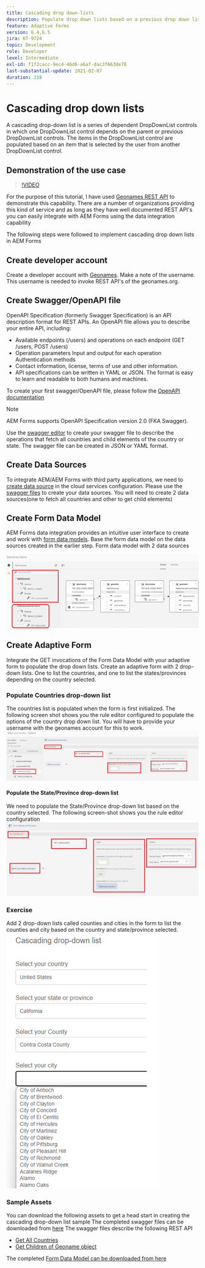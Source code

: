 ```yaml
---
title: Cascading drop down-lists
description: Populate drop down lists based on a previous drop down list selection.
feature: Adaptive Forms
version: 6.4,6.5
jira: KT-9724
topic: Development
role: Developer
level: Intermediate
exl-id: f1f2cacc-9ec4-46d6-a6af-dac3f663de78
last-substantial-update: 2021-02-07
duration: 218
---
```

# Cascading drop down lists

A cascading drop-down list is a series of dependent DropDownList controls in which one DropDownList control depends on the parent or previous DropDownList controls. The items in the DropDownList control are populated based on an item that is selected by the user from another DropDownList control.

## Demonstration of the use case

>[!VIDEO](https://video.tv.adobe.com/v/340344?quality=12&learn=on)

For the purpose of this tutorial, I have used [Geonames REST API](https://www.geonames.org/export/web-services.html) to demonstrate this capability.
There are a number of organizations providing this kind of service and as long as they have well documented REST API's you can easily integrate with AEM Forms using the data integration capability

The following steps were followed to implement cascading drop down lists in AEM Forms

## Create developer account

Create a developer account with [Geonames](https://www.geonames.org/login). Make a note of the username. This username is needed to invoke REST API's of the geonames.org.

## Create Swagger/OpenAPI file

OpenAPI Specification (formerly Swagger Specification) is an API description format for REST APIs. An OpenAPI file allows you to describe your entire API, including:

* Available endpoints (/users) and operations on each endpoint (GET /users, POST /users)
* Operation parameters Input and output for each operation
Authentication methods
* Contact information, license, terms of use and other information.
* API specifications can be written in YAML or JSON. The format is easy to learn and readable to both humans and machines. 

To create your first swagger/OpenAPI file, please follow the [OpenAPI documentation](https://swagger.io/docs/specification/2-0/basic-structure/)

>[!NOTE] 
> AEM Forms supports OpenAPI Specification version 2.0 (FKA Swagger).

Use the [swagger editor](https://editor.swagger.io/) to create your swagger file to describe the operations that fetch all countries and child elements of the country or state. The swagger file can be created in JSON or YAML format. 

## Create Data Sources

To integrate AEM/AEM Forms with third party applications, we need to [create data source](https://experienceleague.adobe.com/docs/experience-manager-learn/forms/ic-web-channel-tutorial/parttwo.html) in the cloud services configuration. Please use the [swagger files](assets/geonames-swagger-files.zip) to create your data sources.
You will need to create 2 data sources(one to fetch all countries and other to get child elements)


## Create Form Data Model

AEM Forms data integration provides an intuitive user interface to create and work with [form data models](https://experienceleague.adobe.com/docs/experience-manager-65/forms/form-data-model/create-form-data-models.html). Base the form data model on the data sources created in the earlier step. Form data model with 2 data sources 

![fdm](assets/geonames-fdm.png)


## Create Adaptive Form 

Integrate the GET invocations of the Form Data Model with your adaptive form to populate the drop down lists.
Create an adaptive form with 2 drop-down lists. One to list the countries, and one to list the states/provinces depending on the country selected.

### Populate Countries drop-down list

The countries list is populated when the form is first initialized. The following screen shot shows you the rule editor configured to populate the options of the country drop down list. You will have to provide your username with the geonames account for this to work.
![get-countries](assets/get-countries-rule-editor.png)

#### Populate the State/Province drop-down list

We need to populate the State/Province drop-down list based on the country selected. The following screen-shot shows you the rule editor configuration
![state-province-options](assets/state-province-options.png)

### Exercise

Add 2 drop-down lists called counties and cities in the form to list the counties and city based on the country and state/province selected.
![exercise](assets/cascading-drop-down-exercise.png)


### Sample Assets

You can download the following assets to get a head start in creating the cascading drop-down list sample
The completed swagger files can be downloaded from [here](assets/geonames-swagger-files.zip)
The swagger files describe the following REST API
* [Get All Countries](https://secure.geonames.org/countryInfoJSON?username=yourusername)
* [Get Children of Geoname object](https://secure.geonames.org/children?formatted=true&geonameId=6252001&username=yourusername)

The completed [Form Data Model can be downloaded from here](assets/geonames-api-form-data-model.zip)
